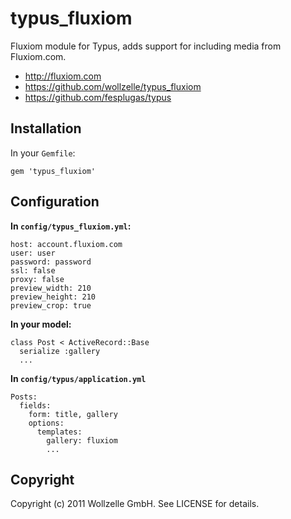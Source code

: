 # typus_fluxiom

Fluxiom module for Typus, adds support for including media from Fluxiom.com.

* http://fluxiom.com
* https://github.com/wollzelle/typus_fluxiom
* https://github.com/fesplugas/typus

## Installation

In your `Gemfile`:

    gem 'typus_fluxiom'

## Configuration

**In `config/typus_fluxiom.yml`:**

    host: account.fluxiom.com
    user: user
    password: password
    ssl: false
    proxy: false 
    preview_width: 210
    preview_height: 210
    preview_crop: true

**In your model:**

    class Post < ActiveRecord::Base
      serialize :gallery
      ...

**In `config/typus/application.yml`**

    Posts:
      fields:
        form: title, gallery
        options:
          templates:
            gallery: fluxiom
            ...

## Copyright

Copyright (c) 2011 Wollzelle GmbH. See LICENSE for details.